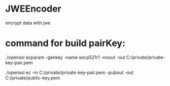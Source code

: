 # JWEEncoder
encrypt data with jwe


# command for build pairKey:
./openssl ecparam -genkey -name secp521r1 -noout -out C:/private/private-key-pair.pem 

./openssl ec -in C:/private/private-key-pair.pem -pubout -out C:/private/public-key.pem
